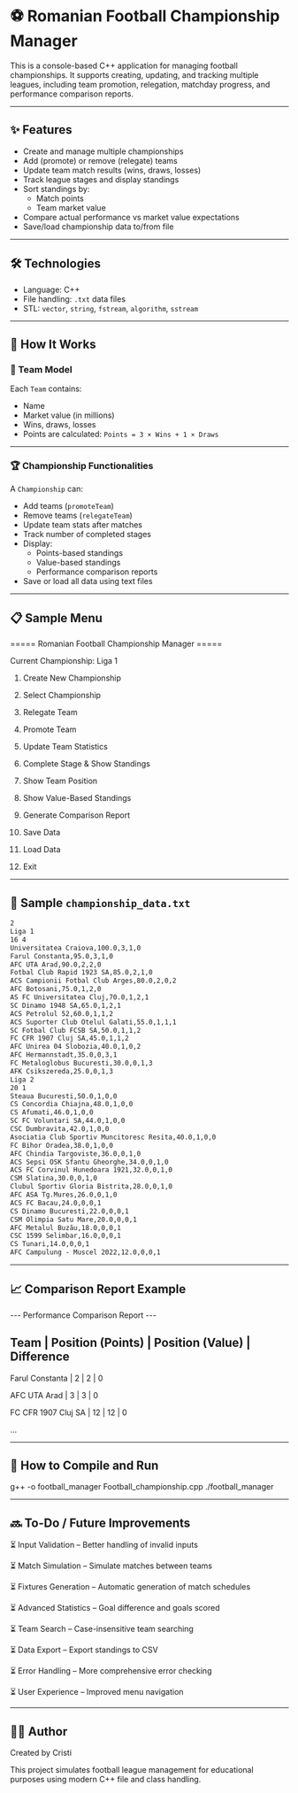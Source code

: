 # ⚽ Romanian Football Championship Manager

This is a console-based C++ application for managing football championships. It supports creating, updating, and tracking multiple leagues, including team promotion, relegation, matchday progress, and performance comparison reports.

---

## ✨ Features

- Create and manage multiple championships
- Add (promote) or remove (relegate) teams
- Update team match results (wins, draws, losses)
- Track league stages and display standings
- Sort standings by:
  - Match points
  - Team market value
- Compare actual performance vs market value expectations
- Save/load championship data to/from file

---

## 🛠 Technologies

- Language: C++
- File handling: `.txt` data files
- STL: `vector`, `string`, `fstream`, `algorithm`, `sstream`

---

## 🧾 How It Works

### 👥 Team Model

Each `Team` contains:
- Name
- Market value (in millions)
- Wins, draws, losses
- Points are calculated: `Points = 3 × Wins + 1 × Draws`

---

### 🏆 Championship Functionalities

A `Championship` can:

- Add teams (`promoteTeam`)
- Remove teams (`relegateTeam`)
- Update team stats after matches
- Track number of completed stages
- Display:
  - Points-based standings
  - Value-based standings
  - Performance comparison reports
- Save or load all data using text files

---

## 📋 Sample Menu

===== Romanian Football Championship Manager =====

Current Championship: Liga 1

1. Create New Championship

2. Select Championship

3. Relegate Team

4. Promote Team

5. Update Team Statistics

6. Complete Stage & Show Standings

7. Show Team Position

8. Show Value-Based Standings

9. Generate Comparison Report

10. Save Data

11. Load Data

12. Exit

---

## 💾 Sample `championship_data.txt`

```txt
2
Liga 1
16 4
Universitatea Craiova,100.0,3,1,0
Farul Constanta,95.0,3,1,0
AFC UTA Arad,90.0,2,2,0
Fotbal Club Rapid 1923 SA,85.0,2,1,0
ACS Campionii Fotbal Club Arges,80.0,2,0,2
AFC Botosani,75.0,1,2,0
AS FC Universitatea Cluj,70.0,1,2,1
SC Dinamo 1948 SA,65.0,1,2,1
ACS Petrolul 52,60.0,1,1,2
ACS Suporter Club Otelul Galati,55.0,1,1,1
SC Fotbal Club FCSB SA,50.0,1,1,2
FC CFR 1907 Cluj SA,45.0,1,1,2
AFC Unirea 04 Slobozia,40.0,1,0,2
AFC Hermannstadt,35.0,0,3,1
FC Metaloglobus Bucuresti,30.0,0,1,3
AFK Csikszereda,25.0,0,1,3
Liga 2
20 1
Steaua Bucuresti,50.0,1,0,0
CS Concordia Chiajna,48.0,1,0,0
CS Afumati,46.0,1,0,0
SC FC Voluntari SA,44.0,1,0,0
CSC Dumbravita,42.0,1,0,0
Asociatia Club Sportiv Muncitoresc Resita,40.0,1,0,0
FC Bihor Oradea,38.0,1,0,0
AFC Chindia Targoviste,36.0,0,1,0
ACS Sepsi OSK Sfantu Gheorghe,34.0,0,1,0
ACS FC Corvinul Hunedoara 1921,32.0,0,1,0
CSM Slatina,30.0,0,1,0
Clubul Sportiv Gloria Bistrita,28.0,0,1,0
AFC ASA Tg.Mures,26.0,0,1,0
ACS FC Bacau,24.0,0,0,1
CS Dinamo Bucuresti,22.0,0,0,1
CSM Olimpia Satu Mare,20.0,0,0,1
AFC Metalul Buzău,18.0,0,0,1
CSC 1599 Selimbar,16.0,0,0,1
CS Tunari,14.0,0,0,1
AFC Campulung - Muscel 2022,12.0,0,0,1
```

---

## 📈 Comparison Report Example

--- Performance Comparison Report ---

Team | Position (Points) | Position (Value) | Difference
-------------------------------------------------------
Farul Constanta | 2 | 2 | 0

AFC UTA Arad | 3 | 3 | 0

FC CFR 1907 Cluj SA | 12 | 12 | 0

...

---

## 🚀 How to Compile and Run
g++ -o football_manager Football_championship.cpp
./football_manager

---

## 🔜 To-Do / Future Improvements
⏳ Input Validation – Better handling of invalid inputs

⏳ Match Simulation – Simulate matches between teams

⏳ Fixtures Generation – Automatic generation of match schedules

⏳ Advanced Statistics – Goal difference and goals scored

⏳ Team Search – Case-insensitive team searching

⏳ Data Export – Export standings to CSV

⏳ Error Handling – More comprehensive error checking

⏳ User Experience – Improved menu navigation

---

## 👨‍💻 Author
Created by Cristi

This project simulates football league management for educational purposes using modern C++ file and class handling.
